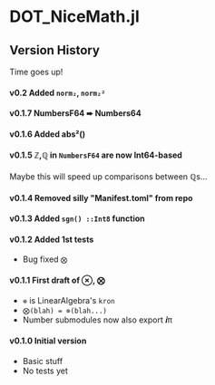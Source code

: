 # DOT_NiceMath.jl


## Version History
Time goes up!

#### **v0.2**    Added `norm₂`, `norm₂²`

#### **v0.1.7**  NumbersF64 ➨ Numbers64

#### **v0.1.6**  Added abs²()

#### **v0.1.5**  ℤ,ℚ in `NumbersF64` are now Int64-based

Maybe this will speed up comparisons between ℚs...

#### **v0.1.4**  Removed silly "Manifest.toml" from repo

#### **v0.1.3**  Added `sgn() ::Int8` function

#### **v0.1.2**  Added 1st tests
* Bug fixed `⨂`

#### **v0.1.1**  First draft of ⊗, ⨂
* `⊗` is LinearAlgebra's `kron`
* `⨂(blah) = ⊗(blah...)`
* Number submodules now also export 𝒊π


#### **v0.1.0** Initial version
* Basic stuff
* No tests yet

